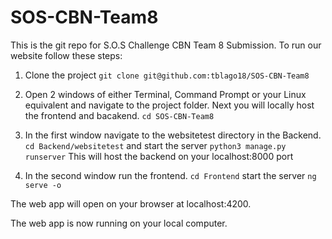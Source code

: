 # SOS-CBN-Team8
This is the git repo for S.O.S Challenge CBN Team 8 Submission. 
To run our website follow these steps:

1. Clone the project
`git clone git@github.com:tblago18/SOS-CBN-Team8`

2. Open 2 windows of either Terminal, Command Prompt or your Linux equivalent and navigate to the project folder. Next you will locally host the frontend and bacakend.
`cd SOS-CBN-Team8`

3. In the first window navigate to the websitetest directory in the Backend.
`cd Backend/websitetest` and start the server `python3 manage.py runserver`
This will host the backend on your localhost:8000 port

4. In the second window run the frontend.
`cd Frontend`
start the server `ng serve -o`

The web app will open on your browser at localhost:4200. 

The web app is now running on your local computer.
